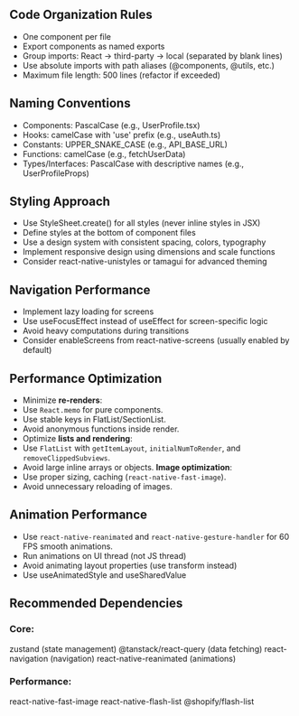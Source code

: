 ## Code Organization Rules

- One component per file
- Export components as named exports
- Group imports: React → third-party → local (separated by blank lines)
- Use absolute imports with path aliases (@components, @utils, etc.)
- Maximum file length: 500 lines (refactor if exceeded)

## Naming Conventions

- Components: PascalCase (e.g., UserProfile.tsx)
- Hooks: camelCase with 'use' prefix (e.g., useAuth.ts)
- Constants: UPPER_SNAKE_CASE (e.g., API_BASE_URL)
- Functions: camelCase (e.g., fetchUserData)
- Types/Interfaces: PascalCase with descriptive names (e.g., UserProfileProps)

## Styling Approach

- Use StyleSheet.create() for all styles (never inline styles in JSX)
- Define styles at the bottom of component files
- Use a design system with consistent spacing, colors, typography
- Implement responsive design using dimensions and scale functions
- Consider react-native-unistyles or tamagui for advanced theming

## Navigation Performance

- Implement lazy loading for screens
- Use useFocusEffect instead of useEffect for screen-specific logic
- Avoid heavy computations during transitions
- Consider enableScreens from react-native-screens (usually enabled by default)

## Performance Optimization
- Minimize **re-renders**:
- Use `React.memo` for pure components.
- Use stable keys in FlatList/SectionList.
- Avoid anonymous functions inside render.
- Optimize **lists and rendering**:
- Use `FlatList` with `getItemLayout`, `initialNumToRender`, and `removeClippedSubviews`.
- Avoid large inline arrays or objects.
    **Image optimization**:
- Use proper sizing, caching (`react-native-fast-image`).
- Avoid unnecessary reloading of images.

## Animation Performance

- Use `react-native-reanimated` and `react-native-gesture-handler` for 60 FPS smooth animations.
- Run animations on UI thread (not JS thread)
- Avoid animating layout properties (use transform instead)
- Use useAnimatedStyle and useSharedValue

## Recommended Dependencies
### Core:

zustand (state management)
@tanstack/react-query (data fetching)
react-navigation (navigation)
react-native-reanimated (animations)

### Performance:

react-native-fast-image
react-native-flash-list
@shopify/flash-list